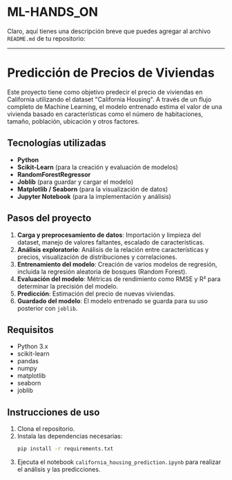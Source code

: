 # ML-HANDS_ON
Claro, aquí tienes una descripción breve que puedes agregar al archivo `README.md` de tu repositorio:

---

# Predicción de Precios de Viviendas

Este proyecto tiene como objetivo predecir el precio de viviendas en California utilizando el dataset "California Housing". A través de un flujo completo de Machine Learning, el modelo entrenado estima el valor de una vivienda basado en características como el número de habitaciones, tamaño, población, ubicación y otros factores.

## Tecnologías utilizadas
- **Python**
- **Scikit-Learn** (para la creación y evaluación de modelos)
- **RandomForestRegressor**
- **Joblib** (para guardar y cargar el modelo)
- **Matplotlib / Seaborn** (para la visualización de datos)
- **Jupyter Notebook** (para la implementación y análisis)

## Pasos del proyecto
1. **Carga y preprocesamiento de datos**: Importación y limpieza del dataset, manejo de valores faltantes, escalado de características.
2. **Análisis exploratorio**: Análisis de la relación entre características y precios, visualización de distribuciones y correlaciones.
3. **Entrenamiento del modelo**: Creación de varios modelos de regresión, incluida la regresión aleatoria de bosques (Random Forest).
4. **Evaluación del modelo**: Métricas de rendimiento como RMSE y R² para determinar la precisión del modelo.
5. **Predicción**: Estimación del precio de nuevas viviendas.
6. **Guardado del modelo**: El modelo entrenado se guarda para su uso posterior con `joblib`.

## Requisitos
- Python 3.x
- scikit-learn
- pandas
- numpy
- matplotlib
- seaborn
- joblib

## Instrucciones de uso
1. Clona el repositorio.
2. Instala las dependencias necesarias:  
   ```bash
   pip install -r requirements.txt
   ```
3. Ejecuta el notebook `california_housing_prediction.ipynb` para realizar el análisis y las predicciones.
